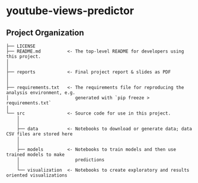 # youtube-views-predictor



## Project Organization

    ├── LICENSE
    ├── README.md          <- The top-level README for developers using this project.
    │
    │
    ├── reports            <- Final project report & slides as PDF
    │
    │
    ├── requirements.txt   <- The requirements file for reproducing the analysis environment, e.g.
    │                         generated with `pip freeze > requirements.txt`
    │
    └── src                <- Source code for use in this project.
        │
        │
        ├── data           <- Notebooks to download or generate data; data CSV files are stored here
        │
        │
        ├── models         <- Notebooks to train models and then use trained models to make
        │                     predictions
        │
        └── visualization  <- Notebooks to create exploratory and results oriented visualizations



